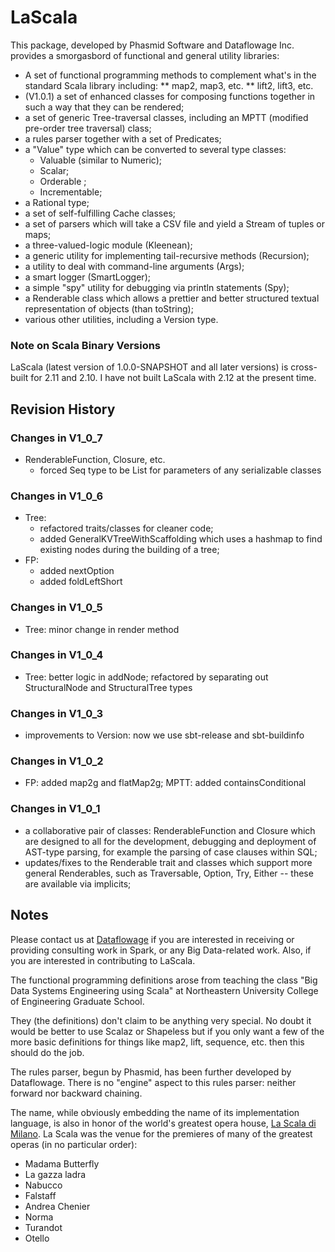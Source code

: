 # LaScala
This package, developed by Phasmid Software and Dataflowage Inc. provides a smorgasbord of functional and general
utility libraries:

* A set of functional programming methods to complement what's in the standard Scala library including:
** map2, map3, etc.
** lift2, lift3, etc.
* (V1.0.1) a set of enhanced classes for composing functions together in such a way that they can be rendered;
* a set of generic Tree-traversal classes, including an MPTT (modified pre-order tree traversal) class;
* a rules parser together with a set of Predicates;
* a "Value" type which can be converted to several type classes:
  * Valuable (similar to Numeric);
  * Scalar;
  * Orderable ;
  * Incrementable;
* a Rational type;
* a set of self-fulfilling Cache classes;
* a set of parsers which will take a CSV file and yield a Stream of tuples or maps;
* a three-valued-logic module (Kleenean);
* a generic utility for implementing tail-recursive methods (Recursion);
* a utility to deal with command-line arguments (Args);
* a smart logger (SmartLogger);
* a simple "spy" utility for debugging via println statements (Spy);
* a Renderable class which allows a prettier and better structured textual representation of objects (than toString);
* various other utilities, including a Version type.

### Note on Scala Binary Versions

LaScala (latest version of 1.0.0-SNAPSHOT and all later versions) is cross-built for 2.11 and 2.10. I have not built LaScala with 2.12 at the present time.

## Revision History
### Changes in V1_0_7
* RenderableFunction, Closure, etc.
    * forced Seq type to be List for parameters of any serializable classes
### Changes in V1_0_6
* Tree:
    * refactored traits/classes for cleaner code;
    * added GeneralKVTreeWithScaffolding which uses a hashmap to find existing nodes during the building of a tree;
* FP:
    * added nextOption
    * added foldLeftShort
### Changes in V1_0_5
* Tree: minor change in render method
### Changes in V1_0_4
* Tree: better logic in addNode; refactored by separating out StructuralNode and StructuralTree types
### Changes in V1_0_3
* improvements to Version: now we use sbt-release and sbt-buildinfo
### Changes in V1_0_2
* FP: added map2g and flatMap2g; MPTT: added containsConditional
### Changes in V1_0_1
* a collaborative pair of classes: RenderableFunction and Closure which are designed to all for the development,
debugging and deployment of AST-type parsing, for example the parsing of case clauses within SQL;
* updates/fixes to the Renderable trait and classes which support more general Renderables,
such as Traversable, Option, Try, Either -- these are available via implicits;
## Notes
Please contact us at [Dataflowage](http://www.dataflowage.com) if you are interested in receiving or
providing consulting work in Spark, or any Big Data-related work.
Also, if you are interested in contributing to LaScala.

The functional programming definitions arose from teaching the class "Big Data Systems Engineering using Scala"
at Northeastern University College of Engineering Graduate School.

They (the definitions) don't claim to be anything very special.
No doubt it would be better to use Scalaz or Shapeless but if you only want a few
of the more basic definitions for things like map2, lift, sequence, etc. then this should do the job.

The rules parser, begun by Phasmid, has been further developed by Dataflowage.
There is no "engine" aspect to this rules parser: neither forward nor backward chaining.

The name, while obviously embedding the name of its implementation language, is also
in honor of the world's greatest opera house, [La Scala di Milano](https://en.wikipedia.org/wiki/La_Scala).
La Scala was the venue for the premieres of many of the greatest operas (in no particular order):

* Madama Butterfly
* La gazza ladra
* Nabucco
* Falstaff
* Andrea Chenier
* Norma
* Turandot
* Otello
